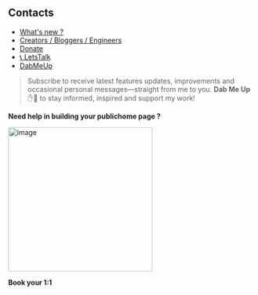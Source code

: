 ## Contacts
- [What's new ?](https://publichome.page/roadmap)
- [Creators / Bloggers / Engineers](https://interviewdose.com/contacts)
- [Donate](https://buymeacoffee.com/publichomepage)
- [📞 LetsTalk](tel:+17816275377)
- [DabMeUp](self:subscribe,whatsapp:subscribe)
> Subscribe to receive latest features updates, improvements and occasional personal messages—straight from me to you. **Dab&nbsp;Me&nbsp;Up** ✋🤜 to stay informed, inspired and support my work!

**Need help in building your publichome page ?**

  <a href="https://topmate.io/ersandeep/644263" target="_blank">
    <img width="294" alt="image" src="https://github.com/sandipsahoo2k2/my/assets/5547869/c86cbcfc-ae0e-4105-8dee-bb25b3e32a2c">
  </a>
  
  **Book your 1:1**
